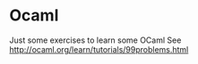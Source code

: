 Ocaml
=====
Just some exercises to learn some OCaml
See http://ocaml.org/learn/tutorials/99problems.html
